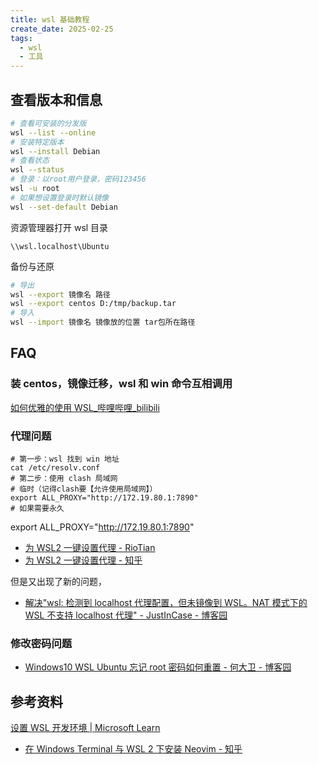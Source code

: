 ```yaml
---
title: wsl 基础教程
create_date: 2025-02-25
tags:
  - wsl
  - 工具
---
```


## 查看版本和信息

```bash
# 查看可安装的分发版
wsl --list --online
# 安装特定版本
wsl --install Debian
# 查看状态
wsl --status
# 登录：以root用户登录，密码123456
wsl -u root
# 如果想设置登录时默认镜像
wsl --set-default Debian
```

资源管理器打开 wsl 目录

```explore.exe
\\wsl.localhost\Ubuntu
```

备份与还原

```bash
# 导出
wsl --export 镜像名 路径
wsl --export centos D:/tmp/backup.tar
# 导入
wsl --import 镜像名 镜像放的位置 tar包所在路径
```

## FAQ

### 装 centos，镜像迁移，wsl 和 win 命令互相调用

[如何优雅的使用 WSL\_哔哩哔哩\_bilibili](https://www.bilibili.com/video/BV1Ku4y1f7nq)

### 代理问题

```shell
# 第一步：wsl 找到 win 地址
cat /etc/resolv.conf
# 第二步：使用 clash 局域网
# 临时（记得clash要【允许使用局域网】）
export ALL_PROXY="http://172.19.80.1:7890"
# 如果需要永久
```

export ALL_PROXY="http://172.19.80.1:7890"

- [为 WSL2 一键设置代理 - RioTian](https://www.cnblogs.com/RioTian/p/17986762)
- [为 WSL2 一键设置代理 - 知乎](https://zhuanlan.zhihu.com/p/153124468)

但是又出现了新的问题，

- [解决"wsl: 检测到 localhost 代理配置，但未镜像到 WSL。NAT 模式下的 WSL 不支持 localhost 代理" - JustInCase - 博客园](https://www.cnblogs.com/hg479/p/17869109.html)

### 修改密码问题

- [Windows10 WSL Ubuntu 忘记 root 密码如何重置 - 何大卫 - 博客园](https://www.cnblogs.com/heenhui2016/p/12916476.html)

## 参考资料

[设置 WSL 开发环境 | Microsoft Learn](https://learn.microsoft.com/zh-cn/windows/wsl/setup/environment)

- [在 Windows Terminal 与 WSL 2 下安装 Neovim - 知乎](https://zhuanlan.zhihu.com/p/434729349)
